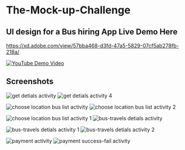 # The-Mock-up-Challenge
UI design for a Bus hiring App
Live Demo Here
-
https://xd.adobe.com/view/57bba468-d3fd-47a5-5829-07cf5ab278fb-218a/

[![YouTube Demo Video](https://img.youtube.com/vi/6vD4h3Np1iI/0.jpg)](https://www.youtube.com/watch?v=6vD4h3Np1iI)

Screenshots
-
![get detials activity](https://user-images.githubusercontent.com/20029287/43042845-4ab48e4c-8da4-11e8-8f20-1d617b59e5d2.jpg)
![get detials activity 4](https://user-images.githubusercontent.com/20029287/43042854-6f18e9fe-8da4-11e8-8111-4968a5c7ffcc.jpg)

![choose location bus list activity](https://user-images.githubusercontent.com/20029287/43042863-a5306e2c-8da4-11e8-8d68-e590477fae9f.jpg)
![choose location bus list activity 2](https://user-images.githubusercontent.com/20029287/43042868-b1f48846-8da4-11e8-8a0a-654d6416a8c3.jpg)

![choose location bus list activity 1](https://user-images.githubusercontent.com/20029287/43042874-c1330ae4-8da4-11e8-9821-c6b4e67b827c.jpg)
![bus-travels detials activity](https://user-images.githubusercontent.com/20029287/43042876-cef20cca-8da4-11e8-9241-49048a15438c.jpg)

![bus-travels detials activity 1](https://user-images.githubusercontent.com/20029287/43042877-d9b66340-8da4-11e8-8d42-cb93867ec7fb.jpg)
![bus-travels detials activity 2](https://user-images.githubusercontent.com/20029287/43042879-e207af9a-8da4-11e8-97c8-3c2f633a51bc.jpg)

![payment activity](https://user-images.githubusercontent.com/20029287/43042882-f03c70d2-8da4-11e8-800e-3ce33ad77591.jpg)
![payment success-fail activity](https://user-images.githubusercontent.com/20029287/43042883-f8c7bc3e-8da4-11e8-8461-bc983a17bc43.jpg)
